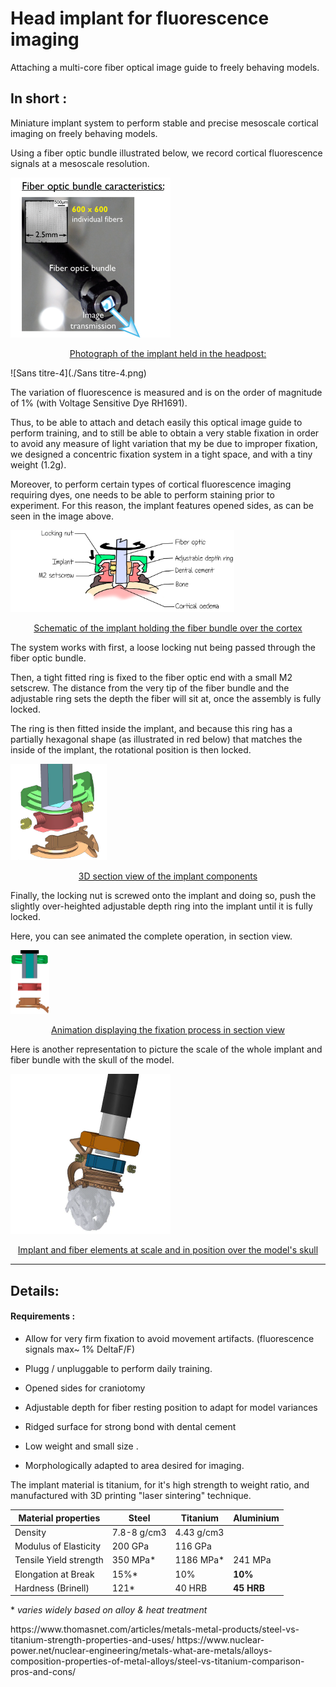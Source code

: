 <h1>Head implant for fluorescence imaging</h1>

Attaching a multi-core fiber optical image guide to freely behaving models.

## In short :

Miniature implant system to perform stable and precise mesoscale cortical imaging on freely behaving models.

Using a fiber optic bundle illustrated below, we record cortical fluorescence signals at a mesoscale resolution.

<img src="Fibroscopy_schematic.png" alt="Fibroscopy_schematic" style="zoom:25%;" />



<p style="text-align : center; text-decoration: underline;">Photograph of the implant held in the headpost:</p>

![Sans titre-4](./Sans titre-4.png)

The variation of fluorescence is measured and is on the order of magnitude of 1% (with Voltage Sensitive Dye RH1691).

Thus, to be able to attach and detach easily this optical image guide to perform training, and to still be able to obtain a very stable fixation in order to avoid any measure of light variation that my be due to improper fixation, we designed a concentric fixation system in a tight space, and with a tiny weight (1.2g).

Moreover, to perform certain types of cortical fluorescence imaging requiring dyes, one needs to be able to perform staining prior to experiment. For this reason, the implant features opened sides, as can be seen in the image above.



<img src="schemaDessinCrane.png" alt="DessinschemaCrane" style="zoom:35%;" />

<p style="text-align : center; text-decoration: underline;">Schematic of the implant holding the fiber bundle over the cortex</p>

The system works with first, a loose locking nut being passed through the fiber optic bundle. 

Then, a tight fitted ring is fixed to the fiber optic end with a small M2 setscrew. The distance from the very tip of the fiber bundle and the adjustable ring sets the depth the fiber will sit at, once the assembly is fully locked.

The ring is then fitted inside the implant, and because this ring has a partially hexagonal shape (as illustrated in red below) that matches the inside of the implant, the rotational position is then locked.

<img src="schema_5.png" alt="schema_5" style="zoom: 15%;" />

<p style="text-align : center; text-decoration: underline;">3D section view of the implant components</p>

Finally, the locking nut is screwed onto the implant and doing so, push the slightly over-heighted adjustable depth ring into the implant until it is fully locked.

Here, you can see animated the complete operation, in section view.

<img src="ImplantSchema.gif" alt="Impplant fixation animation" style="zoom:10%;" />

<p style="text-align : center; text-decoration: underline;">Animation displaying the fixation process in section view</p>



Here is another representation to picture the scale of the whole implant and fiber bundle with the skull of the model.



<img src="schema_4.png" alt="schema_4" style="zoom:25%;" />

<p style="text-align : center; text-decoration: underline;">Implant and fiber elements at scale and in position over the model's skull</p>



_____________

## Details:

#### Requirements :

- Allow for very firm fixation to avoid movement artifacts. (fluorescence signals max~ 1% DeltaF/F)
- Plugg / unpluggable to perform daily training.

- Opened sides for craniotomy
- Adjustable depth for fiber resting position to adapt for model variances
- Ridged surface for strong bond with dental cement
- Low weight and small size .
- Morphologically adapted to area desired for imaging.







The implant material is titanium, for it's high strength to weight ratio, and manufactured with 3D printing "laser sintering" technique.

| **Material properties** | **Steel**   | **Titanium** | Aluminium  |
| ----------------------- | ----------- | ------------ | ---------- |
| Density                 | 7.8-8 g/cm3 | 4.43 g/cm3   |            |
| Modulus of Elasticity   | 200 GPa     | 116 GPa      |            |
| Tensile Yield strength  | 350 MPa*    | 1186 MPa*    | 241 MPa    |
| Elongation at Break     | 15%*        | 10%          | **10%**    |
| Hardness (Brinell)      | 121*        | 40 HRB       | **45 HRB** |

\*  *varies widely based on alloy & heat treatment*

<div class = "source">
https://www.thomasnet.com/articles/metals-metal-products/steel-vs-titanium-strength-properties-and-uses/
https://www.nuclear-power.net/nuclear-engineering/metals-what-are-metals/alloys-composition-properties-of-metal-alloys/steel-vs-titanium-comparison-pros-and-cons/

</div>





<!--VSD awake staining : using high resolution SLA 3D printing with flexible resin to create liquid tight chamber.-->





<!--Protection across days : head cap made in plastic with markings to identify models.-->



